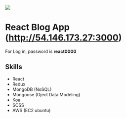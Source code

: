 ![](https://media.giphy.com/media/ZDuqMeBrCNhSbdB05v/giphy.gif)


# React Blog App (http://54.146.173.27:3000)
For Log in, password is **react0000**

## Skills
* React
* Redux
* MongoDB (NoSQL)
* Mongoose (Oject Data Modeling)
* Koa
* SCSS
* AWS (EC2 ubuntu)


